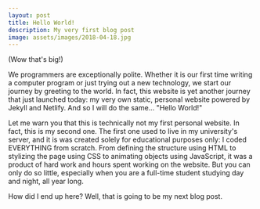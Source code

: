 ```yaml
---
layout: post
title: Hello World!
description: My very first blog post
image: assets/images/2018-04-18.jpg
---
```


(Wow that's big!)

We programmers are exceptionally polite. Whether it is our first time writing a computer program or just trying out a new technology, we start our journey by greeting to the world. In fact, this website is yet another journey that just launched today: my very own static, personal website powered by Jekyll and Netlify. And so I will do the same... "Hello World!"

Let me warn you that this is technically not my first personal website. In fact, this is my second one. The first one used to live in my university's server, and it is was created solely for educational purposes only: I coded EVERYTHING from scratch. From defining the structure using HTML to stylizing the page using CSS to animating objects using JavaScript, it was a product of hard work and hours spent working on the website. But you can only do so little, especially when you are a full-time student studying day and night, all year long.

How did I end up here? Well, that is going to be my next blog post.